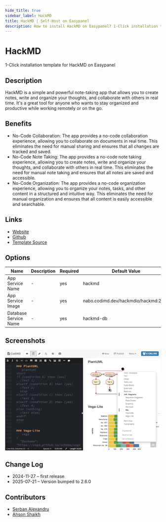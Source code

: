 ```yaml
---
hide_title: true
sidebar_label: HackMD
title: HackMD | Self-Host on Easypanel
description: How to install HackMD on Easypanel? 1-Click installation template for HackMD on Easypanel
---
```


<!-- generated -->

# HackMD

1-Click installation template for HackMD on Easypanel

## Description

HackMD is a simple and powerful note-taking app that allows you to create notes, write and organize your thoughts, and collaborate with others in real time. It&#39;s a great tool for anyone who wants to stay organized and productive while working remotely or on the go.

## Benefits

- No-Code Collaboration: The app provides a no-code collaboration experience, allowing you to collaborate on documents in real time. This eliminates the need for manual sharing and ensures that all changes are tracked and saved.
- No-Code Note Taking: The app provides a no-code note taking experience, allowing you to create notes, write and organize your thoughts, and collaborate with others in real time. This eliminates the need for manual note taking and ensures that all notes are saved and accessible.
- No-Code Organization: The app provides a no-code organization experience, allowing you to organize your notes, tasks, and other content in a structured and intuitive way. This eliminates the need for manual organization and ensures that all content is easily accessible and searchable.

## Links

- [Website](https://hackmd.io/)
- [Github](https://github.com/hackmdio/codimd)
- [Template Source](https://github.com/easypanel-io/templates/tree/main/templates/hackmdio)

## Options

Name | Description | Required | Default Value
-|-|-|-
App Service Name | - | yes | hackmd
App Service Image | - | yes | nabo.codimd.dev/hackmdio/hackmd:2.6.0
Database Service Name | - | yes | hackmd-db

## Screenshots

![HackMD Screenshot](./assets/screenshot.png)

## Change Log

- 2024-11-27 – first release
- 2025-07-21 – Version bumped to 2.6.0

## Contributors

- [Serban Alexandru](https://github.com/serban-alexandru)
- [Ahson Shaikh](https://github.com/Ahson-Shaikh)
